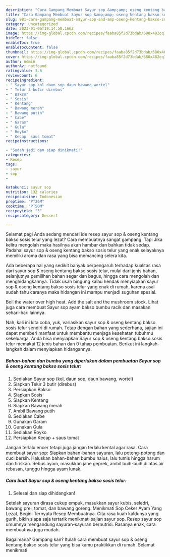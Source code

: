 ```yaml
---
description: "Cara Gampang Membuat Sayur sop &amp;amp; oseng kentang bakso sosis telur yang Bisa Manjain Lidah, Buat Buka Puasa}"
title: "Cara Gampang Membuat Sayur sop &amp;amp; oseng kentang bakso sosis telur yang Bisa Manjain Lidah, Buat Buka Puasa}"
slug: 981-cara-gampang-membuat-sayur-sop-and-amp-oseng-kentang-bakso-sosis-telur-yang-bisa-manjain-lidah-buat-buka-puasa
category: Uncategorized
date: 2023-01-06T19:14:58.166Z
image: https://img-global.cpcdn.com/recipes/faaba85f2d73bdab/680x482cq70/sayur-sop-oseng-kentang-bakso-sosis-telur-foto-resep-utama.jpg
hideToc: false
enableToc: true
enableTocContent: false
thumbnail: https://img-global.cpcdn.com/recipes/faaba85f2d73bdab/680x482cq70/sayur-sop-oseng-kentang-bakso-sosis-telur-foto-resep-utama.jpg
cover: https://img-global.cpcdn.com/recipes/faaba85f2d73bdab/680x482cq70/sayur-sop-oseng-kentang-bakso-sosis-telur-foto-resep-utama.jpg
author: Admin
authorAv: notfound
ratingvalue: 3.6
reviewcount: 6
recipeingredient:
- " Sayur sop kol daun sop daun bawang wortel"
- " Telur 3 butir direbus"
- " Bakso"
- " Sosis"
- " Kentang"
- " Bawang merah"
- " Bawang putih"
- " Cabe"
- " Garam"
- " Gula"
- " Royko"
- " Kecap  saus tomat"
recipeinstructions:

- "Sudah jadi dan siap dinikmati!"
categories:
- Resep
tags:
- sayur
- sop
- 

katakunci: sayur sop  
nutrition: 132 calories
recipecuisine: Indonesian
preptime: "PT26M"
cooktime: "PT50M"
recipeyield: "3"
recipecategory: Dessert

---
```



Selamat pagi Anda sedang mencari ide resep sayur sop &amp; oseng kentang bakso sosis telur yang lezat? Cara membuatnya sangat gampang. Tapi Jika keliru mengolah maka hasilnya akan hambar dan bahkan tidak sedap. Padahal sayur sop &amp; oseng kentang bakso sosis telur yang enak selayaknya memiliki aroma dan rasa yang bisa memancing selera kita.


Ada beberapa hal yang sedikit banyak berpengaruh terhadap kualitas rasa dari sayur sop &amp; oseng kentang bakso sosis telur, mulai dari jenis bahan, selanjutnya pemilihan bahan segar dan bagus, hingga cara mengolah dan menghidangkannya. Tidak usah bingung kalau hendak menyiapkan sayur sop &amp; oseng kentang bakso sosis telur yang enak di rumah, karena asal sudah tahu caranya maka hidangan ini mampu menjadi suguhan spesial.

Boil the water over high heat. Add the salt and the mushroom stock. Lihat juga cara membuat Sayur sop ayam bakso bumbu racik dan masakan sehari-hari lainnya.


Nah, kali ini kita coba, yuk, variasikan sayur sop &amp; oseng kentang bakso sosis telur sendiri di rumah. Tetap dengan bahan yang sederhana, sajian ini dapat memberi manfaat untuk membantu menjaga kesehatan tubuhmu sekeluarga. Anda bisa menyiapkan Sayur sop &amp; oseng kentang bakso sosis telur memakai 12 jenis bahan dan 0 tahap pembuatan. Berikut ini langkah-langkah dalam menyiapkan hidangannya.

<!--inarticleads1-->

##### Bahan-bahan dan bumbu yang diperlukan dalam pembuatan Sayur sop &amp; oseng kentang bakso sosis telur:

1. Sediakan  Sayur sop (kol, daun sop, daun bawang, wortel)
1. Siapkan  Telur 3 butir (direbus)
1. Persiapkan  Bakso
1. Siapkan  Sosis
1. Siapkan  Kentang
1. Siapkan  Bawang merah
1. Ambil  Bawang putih
1. Sediakan  Cabe
1. Gunakan  Garam
1. Gunakan  Gula
1. Sediakan  Royko
1. Persiapkan  Kecap + saus tomat


Jangan terlalu encer tetapi juga jangan terlalu kental agar rasa. Cara membuat sayur sop: Siapkan bahan-bahan sayuran, lalu potong-potong dan cuci bersih. Haluskan bahan-bahan bumbu halus, lalu tumis hingga harum dan tiriskan. Rebus ayam, masukkan jahe geprek, ambil buih-buih di atas air rebusan, tunggu hingga ayam lunak. 

<!--inarticleads2-->

##### Cara buat Sayur sop &amp; oseng kentang bakso sosis telur:


1. Selesai dan siap dihidangkan!

Setelah sayuran dirasa cukup empuk, masukkan sayur kubis, seledri, bawang prei, tomat, dan bawang goreng. Menikmati Sop Ceker Ayam Yang Lezat, Begini Ternyata Resep Membuatnya. Cita rasa kuah kaldunya yang gurih, bikin siapa saja tertarik menikmati sajian sayur sop. Resep sayur sop umumnya mengandung sayuran-sayuran bernutrisi. Rasanya enak, cara membuatnya juga mudah. 

Bagaimana? Gampang kan? Itulah cara membuat sayur sop &amp; oseng kentang bakso sosis telur yang bisa kamu praktikkan di rumah. Selamat menikmati
